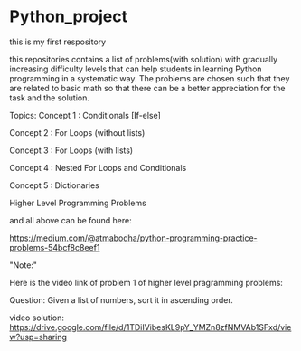 # Python_project
this is my first respository

this repositories contains a list of problems(with solution) with gradually increasing difficulty levels that can help students in learning Python programming in a systematic way. The problems are chosen such that they are related to basic math so that there can be a better appreciation for the task and the solution.

Topics:
Concept 1 : Conditionals [If-else]

Concept 2 : For Loops (without lists)

Concept 3 : For Loops (with lists)

Concept 4 : Nested For Loops and Conditionals

Concept 5 : Dictionaries

Higher Level Programming Problems

and all above can be found here:

https://medium.com/@atmabodha/python-programming-practice-problems-54bcf8c8eef1

"Note:"

Here is the video link of problem 1 of higher level pragramming problems:

Question: Given a list of numbers, sort it in ascending order.

video solution: https://drive.google.com/file/d/1TDiIVibesKL9pY_YMZn8zfNMVAb1SFxd/view?usp=sharing
